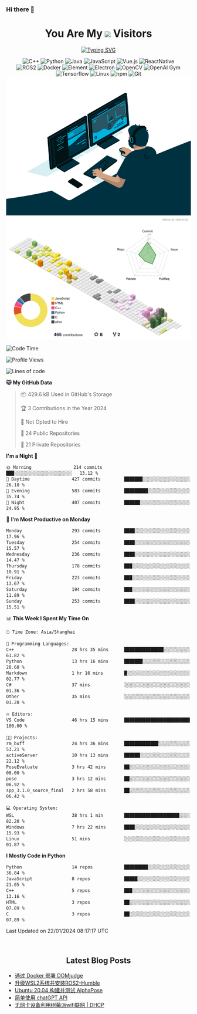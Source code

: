 ### Hi there 👋

<div align="center">
  <h1>
    You Are My <img src="https://profile-counter.glitch.me/fateryu/count.svg"> Visitors
  </h1>
  <!--<img align="center" src="https://github-readme-stats-git-masterrstaa-rickstaa.vercel.app/api?username=FaterYU&show_icons=true&count_private=true"/>-->

  <a href="https://git.io/typing-svg"><img src="https://readme-typing-svg.demolab.com?font=Fira+Code&pause=500&center=true&vCenter=true&random=false&width=435&lines=Talk+is+cheap.+Show+me+the+code." alt="Typing SVG" /></a>

  <img src="https://img.shields.io/badge/C++-512BD4?style=flat-square&logo=cplusplus&logoColor=ffffff" alt="C++">
  <img src="https://img.shields.io/badge/-Python-37A6AB?style=flat-square&logo=python&logoColor=ffffff" alt="Python">
  <img src="https://img.shields.io/badge/-Java-007396?style=flat-square&logo=java&logoColor=ffffff" alt="Java">
  <img src="https://img.shields.io/badge/JavaScript-F7DF1E?style=flat-square&logo=JavaScript&logoColor=ffffff" alt="JavaScript">
  <img src="https://img.shields.io/badge/-Vue.js-4FC08D?style=flat-square&logo=Vue.js&logoColor=ffffff" alt="Vue.js">
  <img src="https://img.shields.io/badge/ReactNative-813144?style=flat-square&logo=react&logoColor=ffffff" alt="ReactNative">
  </br>
  <img src="https://img.shields.io/badge/-ROS2-8DD6F9?style=flat-square&logo=ros&logoColor=ffffff" alt="ROS2">
  <img src="https://img.shields.io/badge/Docker-2496ED?style=flat-square&logo=docker&logoColor=ffffff" alt="Docker">
  <img src="https://img.shields.io/badge/-Element-02845A?style=flat-square&logo=electron&logoColor=ffffff" alt="Element">
  <img src="https://img.shields.io/badge/-Electron-002D71?style=flat-square&logo=element&logoColor=ffffff" alt="Electron">
  <img src="https://img.shields.io/badge/-OpenCV-361522?style=flat-square&logo=opencv&logoColor=ffffff" alt="OpenCV">
  <img src="https://img.shields.io/badge/-OpenAIGym-91302E?style=flat-square&logo=openaigym&logoColor=ffffff" alt="OpenAI Gym">
  </br>
  <img src="https://img.shields.io/badge/-Tensorflow-204366?style=flat-square&logo=tensorflow&logoColor=ffffff" alt="Tensorflow">
  <img src="https://img.shields.io/badge/-Linux-333333?style=flat-square&logo=linux&logoColor=white" alt="Linux">
  <img src="https://img.shields.io/badge/-NPM-CB3837?style=flat-square&logo=npm&logoColor=white" alt="npm">
  <img src="https://img.shields.io/badge/-Git-f05032?style=flat-square&logo=git&logoColor=white" alt="Git">
  </br>
  <img alt="GIF" src="./code.gif?raw=true" />
  </br>
  <!--<img src="https://github-readme-stats.vercel.app/api/top-langs/?username=fateryu&hide=HTML&langs_count=5">-->
  <img src="./profile-3d-contrib/profile-south-season-animate.svg">
  </br>
</div>

<!--START_SECTION:waka-->
![Code Time](http://img.shields.io/badge/Code%20Time-58%20hrs%2022%20mins-blue)

![Profile Views](http://img.shields.io/badge/Profile%20Views-29-blue)

![Lines of code](https://img.shields.io/badge/From%20Hello%20World%20I%27ve%20Written-13.9%20million%20lines%20of%20code-blue)

**🐱 My GitHub Data** 

> 📦 429.6 kB Used in GitHub's Storage 
 > 
> 🏆 3 Contributions in the Year 2024
 > 
> 🚫 Not Opted to Hire
 > 
> 📜 24 Public Repositories 
 > 
> 🔑 21 Private Repositories 
 > 
**I'm a Night 🦉** 

```text
🌞 Morning                214 commits         ███░░░░░░░░░░░░░░░░░░░░░░   13.12 % 
🌆 Daytime                427 commits         ███████░░░░░░░░░░░░░░░░░░   26.18 % 
🌃 Evening                583 commits         █████████░░░░░░░░░░░░░░░░   35.74 % 
🌙 Night                  407 commits         ██████░░░░░░░░░░░░░░░░░░░   24.95 % 
```
📅 **I'm Most Productive on Monday** 

```text
Monday                   293 commits         ████░░░░░░░░░░░░░░░░░░░░░   17.96 % 
Tuesday                  254 commits         ████░░░░░░░░░░░░░░░░░░░░░   15.57 % 
Wednesday                236 commits         ████░░░░░░░░░░░░░░░░░░░░░   14.47 % 
Thursday                 178 commits         ███░░░░░░░░░░░░░░░░░░░░░░   10.91 % 
Friday                   223 commits         ███░░░░░░░░░░░░░░░░░░░░░░   13.67 % 
Saturday                 194 commits         ███░░░░░░░░░░░░░░░░░░░░░░   11.89 % 
Sunday                   253 commits         ████░░░░░░░░░░░░░░░░░░░░░   15.51 % 
```


📊 **This Week I Spent My Time On** 

```text
🕑︎ Time Zone: Asia/Shanghai

💬 Programming Languages: 
C++                      28 hrs 35 mins      ███████████████░░░░░░░░░░   61.82 % 
Python                   13 hrs 16 mins      ███████░░░░░░░░░░░░░░░░░░   28.68 % 
Markdown                 1 hr 16 mins        █░░░░░░░░░░░░░░░░░░░░░░░░   02.77 % 
C#                       37 mins             ░░░░░░░░░░░░░░░░░░░░░░░░░   01.36 % 
Other                    35 mins             ░░░░░░░░░░░░░░░░░░░░░░░░░   01.28 % 

🔥 Editors: 
VS Code                  46 hrs 15 mins      █████████████████████████   100.00 % 

🐱‍💻 Projects: 
rm_buff                  24 hrs 36 mins      █████████████░░░░░░░░░░░░   53.21 % 
activeServer             10 hrs 13 mins      ██████░░░░░░░░░░░░░░░░░░░   22.12 % 
PoseEvaluate             3 hrs 42 mins       ██░░░░░░░░░░░░░░░░░░░░░░░   08.00 % 
pose                     3 hrs 12 mins       ██░░░░░░░░░░░░░░░░░░░░░░░   06.92 % 
spp_3.1.0_source_final   2 hrs 58 mins       ██░░░░░░░░░░░░░░░░░░░░░░░   06.42 % 

💻 Operating System: 
WSL                      38 hrs 1 min        █████████████████████░░░░   82.20 % 
Windows                  7 hrs 22 mins       ████░░░░░░░░░░░░░░░░░░░░░   15.93 % 
Linux                    51 mins             ░░░░░░░░░░░░░░░░░░░░░░░░░   01.87 % 
```

**I Mostly Code in Python** 

```text
Python                   14 repos            █████████░░░░░░░░░░░░░░░░   36.84 % 
JavaScript               8 repos             █████░░░░░░░░░░░░░░░░░░░░   21.05 % 
C++                      5 repos             ███░░░░░░░░░░░░░░░░░░░░░░   13.16 % 
HTML                     3 repos             ██░░░░░░░░░░░░░░░░░░░░░░░   07.89 % 
C                        3 repos             ██░░░░░░░░░░░░░░░░░░░░░░░   07.89 % 
```




 Last Updated on 22/01/2024 08:17:17 UTC
<!--END_SECTION:waka-->

<div align="center">
  </br>
  <h2>
    Latest Blog Posts
  </h2>
</div>

<!-- BLOGPOSTS:START -->
- [通过 Docker 部署 DOMjudge](https://fater.top/record/domjudge-docker-config/)
- [升级WSL2系统并安装ROS2-Humble](https://fater.top/record/upgrade-wsl-system-install-ros2-humble/)
- [Ubuntu 20.04 构建并测试 AlphaPose](https://fater.top/usage/build-test-alphapose/)
- [简单使用 chatGPT API](https://fater.top/usage/use-chatgpt-api/)
- [无网卡设备利用树莓派wifi联网 | DHCP](https://fater.top/record/raspi-relay-wifi/)
<!-- BLOGPOSTS:END -->

